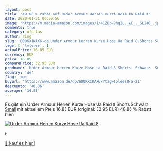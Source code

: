```yaml
---
layout: post
title: '48.86 % rabat auf Under Armour Herren Kurze Hose Ua Raid 8'
date: 2020-01-31 06:50:56
image: 'https://m.media-amazon.com/images/I/41ZDp-9hqIL._AC_._SL200_.jpg'
comments: true
category: ofertas
author: ring
slug: 'B00KXIKAX6-de Under Armour Herren Kurze Hose Ua Raid 8 Shorts Schwarz Small'
tags: [ 'tole.es', ]
actualPrice: 16.85 EUR
currency: EUR
price: 16.85
comparePrice: 32.95 EUR
prodname: 'Under Armour Herren Kurze Hose Ua Raid 8 Shorts  Schwarz  Small'
country: 'de'
flag: '🇩🇪'
buyurl: 'https://www.amazon.de/dp/B00KXIKAX6/?tag=tolees0ca-21'
descuento: '48.86'
average: '16.85'
---
```


Es gibt ein [Under Armour Herren Kurze Hose Ua Raid 8 Shorts  Schwarz  Small](https://www.amazon.de/dp/B00KXIKAX6/?tag=tolees0ca-21) mit aktuellem Preis 16.85 EUR (original: 32.95 EUR) 48.86 % Rabatt hier:

[![Under Armour Herren Kurze Hose Ua Raid 8](https://m.media-amazon.com/images/I/41ZDp-9hqIL._AC_._SL200_.jpg)](https://www.amazon.de/dp/B00KXIKAX6/?tag=tolees0ca-21)

ℹ️:


[🛒 kauf es hier!!](https://www.amazon.de/dp/B00KXIKAX6/?tag=tolees0ca-21)
